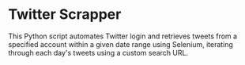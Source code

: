 # Twitter Scrapper

This Python script automates Twitter login and retrieves tweets from a specified account within a given date range using Selenium, iterating through each day's tweets using a custom search URL.
